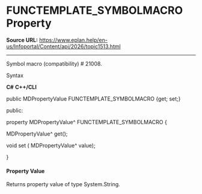 # FUNCTEMPLATE_SYMBOLMACRO Property

**Source URL:** https://www.eplan.help/en-us/Infoportal/Content/api/2026/topic1513.html

---

Symbol macro (compatibility) # 21008.

Syntax

**C#**
**C++/CLI**


public MDPropertyValue FUNCTEMPLATE_SYMBOLMACRO {get; set;}

public:

property MDPropertyValue^ FUNCTEMPLATE_SYMBOLMACRO {

   MDPropertyValue^ get();

   void set (    MDPropertyValue^ value);

}


#### Property Value

Returns property value of type System.String.
